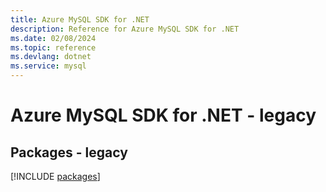 ```yaml
---
title: Azure MySQL SDK for .NET
description: Reference for Azure MySQL SDK for .NET
ms.date: 02/08/2024
ms.topic: reference
ms.devlang: dotnet
ms.service: mysql
---
```

# Azure MySQL SDK for .NET - legacy
## Packages - legacy
[!INCLUDE [packages](mysql-index.md)]